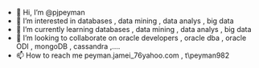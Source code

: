 - 👋 Hi, I’m @pjpeyman
- 👀 I’m interested in databases , data mining , data analys , big data
- 🌱 I’m currently learning databases , data mining , data analys , big data
- 💞️ I’m looking to collaborate on oracle developers , oracle dba , oracle ODI , mongoDB , cassandra ,....
- 📫 How to reach me peyman.jamei_76yahoo.com , t\peyman982
<!---
pjpeyman/pjpeyman is a ✨ special ✨ repository because its `README.md` (this file) appears on your GitHub profile.
You can click the Preview link to take a look at your changes.
--->
